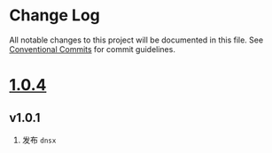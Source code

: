 # Change Log

All notable changes to this project will be documented in this file.
See [Conventional Commits](https://conventionalcommits.org) for commit guidelines.



# [1.0.4](https://github.com/tangx/dnsx/compare/v1.0.3...v1.0.4)


## v1.0.1

1. 发布 `dnsx`
